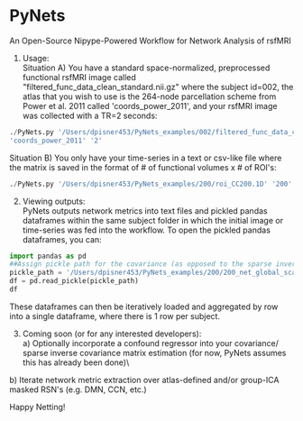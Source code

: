 # PyNets
An Open-Source Nipype-Powered Workflow for Network Analysis of rsfMRI

1. Usage:\
Situation A) You have a standard space-normalized, preprocessed functional rsfMRI image called 
"filtered_func_data_clean_standard.nii.gz" where the subject id=002, the atlas that you wish to
use is the 264-node parcellation scheme from Power et al. 2011 called 'coords_power_2011', and
your rsfMRI image was collected with a TR=2 seconds:

```python
./PyNets.py '/Users/dpisner453/PyNets_examples/002/filtered_func_data_clean_standard.nii.gz' '002' \
'coords_power_2011' '2'
```

Situation B) You only have your time-series in a text or csv-like file where the matrix is saved
in the format of # of functional volumes x # of ROI's:

```python
./PyNets.py '/Users/dpisner453/PyNets_examples/200/roi_CC200.1D' '200'
```

2. Viewing outputs:\
PyNets outputs network metrics into text files and pickled pandas dataframes within the same subject folder 
in which the initial image or time-series was fed into the workflow. To open the pickled pandas dataframes, 
you can:

```python
import pandas as pd
##Assign pickle path for the covariance (as opposed to the sparse inverse covariance net)
pickle_path = '/Users/dpisner453/PyNets_examples/200/200_net_global_scalars_cov_200'
df = pd.read_pickle(pickle_path)
df
```

These dataframes can then be iteratively loaded and aggregated by row into a single dataframe, where there is 1 
row per subject.

3. Coming soon (or for any interested developers):\
a) Optionally incorporate a confound regressor into your covariance/ sparse inverse covariance matrix estimation (for now, PyNets assumes this has already been done)\

b) Iterate network metric extraction over atlas-defined and/or group-ICA masked RSN's (e.g. DMN, CCN, etc.)

Happy Netting!
